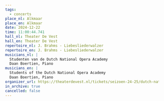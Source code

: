 ```yaml
---
tags:
  - concerts
place_nl: Alkmaar
place_en: Alkmaar
date: 2024-12-22
time: 11:00:44.741
hall_nl: Theater De Vest
hall_en: Theater De Vest
repertoire_nl: J. Brahms - Liebesliederwalzer
repertoire_en: J. Brahms - Liebesliederwalzer
musicians_nl: |
  Studenten van de Dutch National Opera Academy
  Daan Boertien, Piano
musicians_en: |
  Students of the Dutch National Opera Academy
  Daan Boertien, Piano
organizer_url: https://theaterdevest.nl/tickets/seizoen-24-25/dutch-national-opera-academy-brahms-liebeslieder-walzer/
in_archive: true
cancelled: false
---
```

